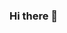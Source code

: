 ### Hi there 👋

<!--
**NathanielGrandinette/NathanielGrandinette** is a ✨ _special_ ✨ repository because its `README.md` (this file) appears on your GitHub profile.

Passionate Software Developer | Transforming ideas into elegant solutions 🚀

Welcome to my GitHub profile! 👋

I'm [Your Name], a motivated software developer crafting exceptional solutions with a focus on efficiency and user-friendliness.

💻 Tech Stack: [List your preferred programming languages, frameworks, and tools]

🚀 Proven track record of delivering high-quality software solutions.

🌱 Currently exploring [mention any areas or technologies you're learning].

🔧 Experience with [mention relevant experience or projects].

🌟 Strong believer in collaboration and open-source development.

🌐 Let's connect and collaborate! [Include contact information].

Happy coding! 💻✨
-->
